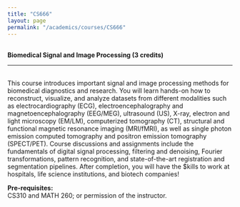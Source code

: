 ```yaml
---
title: "CS666"
layout: page
permalink: "/academics/courses/CS666"
---
```


\
**Biomedical Signal and Image Processing (3 credits)**

---

\
This course introduces important signal and image processing methods for biomedical diagnostics and research. You will learn hands-on how to reconstruct, visualize, and analyze datasets from different modalities such as electrocardiography (ECG), electroencephalography and magnetoencephalography (EEG/MEG), ultrasound (US), X-ray, electron and light microscopy (EM/LM), computerized tomography (CT), structural and functional magnetic resonance imaging (MRI/fMRI), as well as single photon emission computed tomography and positron emission tomography (SPECT/PET). Course discussions and assignments include the fundamentals of digital signal processing, filtering and denoising, Fourier transformations, pattern recognition, and state-of-the-art registration and segmentation pipelines. After completion, you will have the $kills to work at hospitals, life science institutions, and biotech companies!

**Pre-requisites:**
\
CS310 and MATH 260; or permission of the instructor.
